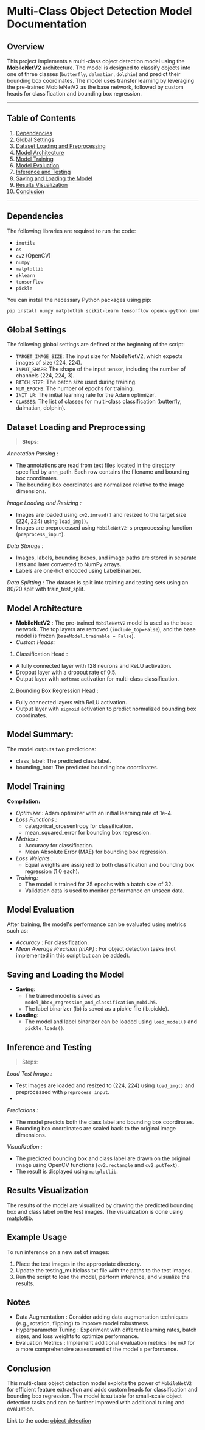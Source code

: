 # Multi-Class Object Detection Model Documentation

## Overview

This project implements a multi-class object detection model using the **MobileNetV2** architecture. The model is designed to classify objects into one of three classes (`butterfly`, `dalmatian`, `dolphin`) and predict their bounding box coordinates. The model uses transfer learning by leveraging the pre-trained MobileNetV2 as the base network, followed by custom heads for classification and bounding box regression.

---

## Table of Contents

1. [Dependencies](#dependencies)
2. [Global Settings](#global-settings)
3. [Dataset Loading and Preprocessing](#dataset-loading-and-preprocessing)
4. [Model Architecture](#model-architecture)
5. [Model Training](#model-training)
6. [Model Evaluation](#model-evaluation)
7. [Inference and Testing](#inference-and-testing)
8. [Saving and Loading the Model](#saving-and-loading-the-model)
9. [Results Visualization](#results-visualization)
10. [Conclusion](#conclusion)

---

## Dependencies

The following libraries are required to run the code:

- `imutils`
- `os`
- `cv2` (OpenCV)
- `numpy`
- `matplotlib`
- `sklearn`
- `tensorflow`
- `pickle`

You can install the necessary Python packages using pip:

```bash
pip install numpy matplotlib scikit-learn tensorflow opencv-python imutils
```

## Global Settings

The following global settings are defined at the beginning of the script:

- `TARGET_IMAGE_SIZE`: The input size for MobileNetV2, which expects images of size (224, 224).
- `INPUT_SHAPE`: The shape of the input tensor, including the number of channels (224, 224, 3).
- `BATCH_SIZE`: The batch size used during training.
- `NUM_EPOCHS`: The number of epochs for training.
- `INIT_LR`: The initial learning rate for the Adam optimizer.
- `CLASSES`: The list of classes for multi-class classification (butterfly, dalmatian, dolphin).

## Dataset Loading and Preprocessing
>**Steps:**

*Annotation Parsing :*

- The annotations are read from text files located in the directory specified by ann_path. Each row contains the filename and bounding box coordinates.
- The bounding box coordinates are normalized relative to the image dimensions.
  
*Image Loading and Resizing :*

- Images are loaded using `cv2.imread()` and resized to the target size (224, 224) using `load_img()`.
- Images are preprocessed using `MobileNetV2'`s preprocessing function (`preprocess_input`).
  
*Data Storage :*

- Images, labels, bounding boxes, and image paths are stored in separate lists and later converted to NumPy arrays.
- Labels are one-hot encoded using LabelBinarizer.
  
*Data Splitting :*
The dataset is split into training and testing sets using an 80/20 split with train_test_split.

## Model Architecture

- **MobileNetV2** : The pre-trained `MobileNetV2` model is used as the base network. The top layers are removed (`include_top=False`), and the base model is frozen (`baseModel.trainable = False`).
- *Custom Heads:*
1. Classification Head :
   
- A fully connected layer with 128 neurons and ReLU activation.
- Dropout layer with a dropout rate of 0.5.
- Output layer with `softmax` activation for multi-class classification.
  
2. Bounding Box Regression Head :
  
- Fully connected layers with ReLU activation.
- Output layer with `sigmoid` activation to predict normalized bounding box coordinates.
  
## Model Summary:

The model outputs two predictions:

- class_label: The predicted class label.
- bounding_box: The predicted bounding box coordinates.

## Model Training

**Compilation:**
- *Optimizer :* Adam optimizer with an initial learning rate of 1e-4.
- *Loss Functions :*
  - categorical_crossentropy for classification.
  - mean_squared_error for bounding box regression.
- *Metrics :*
  - Accuracy for classification.
  - Mean Absolute Error (MAE) for bounding box regression.
- *Loss Weights :*
  - Equal weights are assigned to both classification and bounding box regression (1.0 each).
- *Training:*
  - The model is trained for 25 epochs with a batch size of 32.
  - Validation data is used to monitor performance on unseen data.

## Model Evaluation
After training, the model's performance can be evaluated using metrics such as:

- *Accuracy* : For classification.
- *Mean Average Precision (mAP)* : For object detection tasks (not implemented in this script but can be added).

## Saving and Loading the Model
- **Saving:**
  - The trained model is saved as `model_bbox_regression_and_classification_mobi.h5`.
  - The label binarizer (lb) is saved as a pickle file (lb.pickle).
- **Loading:**
  - The model and label binarizer can be loaded using `load_model()` and `pickle.loads()`.
 
## Inference and Testing
>Steps:

*Load Test Image :*
- Test images are loaded and resized to (224, 224) using `load_img()` and preprocessed with `preprocess_input`.
- 
*Predictions :*
- The model predicts both the class label and bounding box coordinates.
- Bounding box coordinates are scaled back to the original image dimensions.
  
*Visualization :*

- The predicted bounding box and class label are drawn on the original image using OpenCV functions (`cv2.rectangle` and `cv2.putText`).
- The result is displayed using `matplotlib`.

## Results Visualization

The results of the model are visualized by drawing the predicted bounding box and class label on the test images. The visualization is done using matplotlib.

## Example Usage
To run inference on a new set of images:

1. Place the test images in the appropriate directory.
2. Update the testing_multiclass.txt file with the paths to the test images.
3. Run the script to load the model, perform inference, and visualize the results.

## Notes
- Data Augmentation : Consider adding data augmentation techniques (e.g., rotation, flipping) to improve model robustness.
- Hyperparameter Tuning : Experiment with different learning rates, batch sizes, and loss weights to optimize performance.
- Evaluation Metrics : Implement additional evaluation metrics like `mAP` for a more comprehensive assessment of the model's performance.

## Conclusion
This multi-class object detection model exploits the power of `MobileNetV2` for efficient feature extraction and adds custom heads for classification and bounding box regression. The model is suitable for small-scale object detection tasks and can be further improved with additional tuning and evaluation.

Link to the code: [object detection](https://github.com/sijuswamyresearch/24DS736-DLVR-Assessments/blob/main/Multi-object-detection-and-bounding-box-regression.py)
